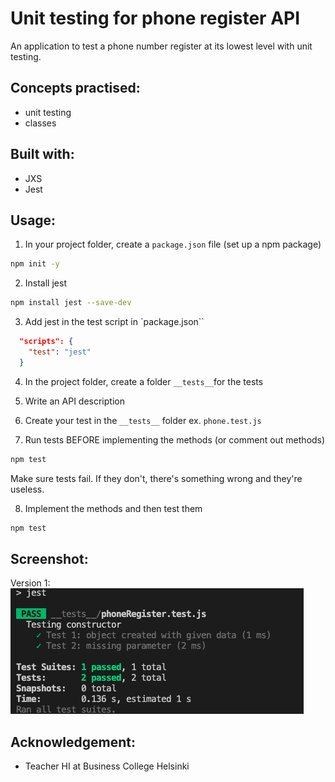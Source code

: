 # Unit testing for phone register API

An application to test a phone number register at its lowest level with unit testing.


## Concepts practised:
- unit testing
- classes

## Built with:
- JXS
- Jest

## Usage:

1. In your project folder, create a `package.json` file (set up a npm package)
```sh
npm init -y
```
2. Install jest
```sh
npm install jest --save-dev
```
3. Add jest in the test script in `package.json``
```json
  "scripts": {
    "test": "jest"
  }
```
4. In the project folder, create a folder `__tests__`for the tests
5. Write an API description
6. Create your test in the `__tests__` folder ex. `phone.test.js`

7. Run tests BEFORE implementing the methods (or comment out methods)
```sh
npm test
```

Make sure tests fail. If they don't, there's something wrong and they're useless.

8. Implement the methods and then test them
```sh
npm test
```

## Screenshot:

Version 1:
![screenshot](screenshot.png?raw=true "Screenshot of the first version of Pokédex app")


## Acknowledgement:  
- Teacher HI at Business College Helsinki

